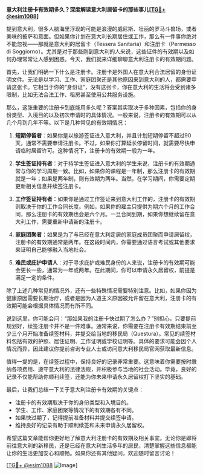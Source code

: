 **意大利注册卡有效期多久？深度解读意大利居留卡的那些事儿[[TG💪+ @esim1088](https://t.me/s/esim1088)]**

提到意大利，很多人脑海里浮现的可能是浪漫的威尼斯、壮丽的罗马斗兽场，或者美味的披萨和意面。但如果你计划在意大利长期居住或工作，那么有一件事你绝对不能忽视——那就是意大利的居留卡（Tessera Sanitaria）和注册卡（Permesso di Soggiorno）。尤其是对于那些刚到意大利的人来说，这些证件的有效期以及如何办理常常让人感到困惑。今天，我们就来详细聊聊意大利注册卡的有效期问题。

首先，让我们明确一下什么是注册卡。注册卡是外国人在意大利合法居留的身份证明文件。无论是以学习、工作、家庭团聚还是其他原因来到意大利的人，都需要申请这张卡。它相当于你的“身份证”，没有这张卡，你在意大利的生活将会受到诸多限制，比如无法合法工作、租房甚至使用公共服务设施。

那么，这张重要的注册卡到底能用多久呢？答案其实取决于多种因素，包括你的身份类型、入境目的以及初次申请时的具体情况。一般来说，注册卡的有效期可以从几个月到几年不等。以下是几种常见的有效期情况：

1. **短期停留者**：如果你是以旅游签证进入意大利，并且计划短期停留不超过90天，通常不需要申请注册卡。不过，如果你打算延长停留时间，就需要尽快申请临时居留许可。这种情况下，注册卡的有效期一般为一年。

2. **学生签证持有者**：对于持学生签证进入意大利的学生来说，注册卡的有效期通常与你的学习周期一致。比如，如果你的课程是一年制，那么注册卡的有效期就是一年；如果是两年制，则有效期为两年。当然，在学习期间，你需要定期更新相关信息并续签注册卡。

3. **工作签证持有者**：如果你是通过工作签证来到意大利工作的，注册卡的有效期则取决于你的工作合同长度。例如，如果你的雇主只提供为期六个月的工作合同，那么注册卡的有效期也会是六个月。一旦合同到期，如果你想继续留在意大利工作，需要重新申请新的注册卡。

4. **家庭团聚者**：如果是为了与已经在意大利定居的家庭成员团聚而申请居留权，注册卡的有效期通常是两年。在这段时间内，你需要通过语言考试或其他要求来证明自己能够融入当地社会。

5. **难民或庇护申请人**：对于寻求庇护或难民身份的人来说，注册卡的有效期可能会更长一些，通常为一年或两年。在此期间，你可以申请永久居留权，前提是满足一定的条件。

除了上述几种常见的情况外，还有一些特殊情况需要特别注意。比如，如果你因为健康原因需要长期治疗，或者是因为人道主义原因被允许留在意大利，注册卡的有效期可能会根据具体情况而有所不同。

说到这里，你可能会问：“那如果我的注册卡快过期了怎么办？”别担心，只要提前规划好，续签注册卡并不是一件难事。通常来说，你需要在注册卡有效期结束前至少三个月开始准备续签材料，并提交给当地的移民局（Questura）。常见的续签材料包括有效的护照、居住证明、工作证明或学校证明等。具体的要求可能会因个人情况而异，因此建议你提前咨询专业人士或访问意大利移民局官网获取最新信息。

值得一提的是，在续签过程中，保持良好的记录非常重要。这意味着你需要按时缴纳各项费用、遵守意大利的法律法规，并积极参与当地的社会活动。毕竟，良好的记录不仅能帮助你顺利续签，还能为你未来申请永久居留权打下坚实的基础。

最后，让我们总结一下关于意大利注册卡有效期的关键点：
- 注册卡的有效期取决于你的身份类型和入境目的。
- 学生、工作、家庭团聚等情况下的有效期各有不同。
- 如果快过期了，记得提前准备材料并提交续签申请。
- 维持良好的记录有助于顺利续签和未来申请永久居留权。

希望这篇文章能帮你更好地了解意大利注册卡的有效期及相关事宜。无论你是即将前往意大利的新移民，还是已经在意大利生活多年的居民，清楚掌握这些信息都能让你的生活更加安心和顺畅。如果你还有其他疑问，欢迎随时留言讨论！

[[TG💪+ @esim1088](https://t.me/s/esim1088) ![Image](https://i.postimg.cc/4NQfJmqS/Snipaste-2025-05-13-00-14-12.png)]